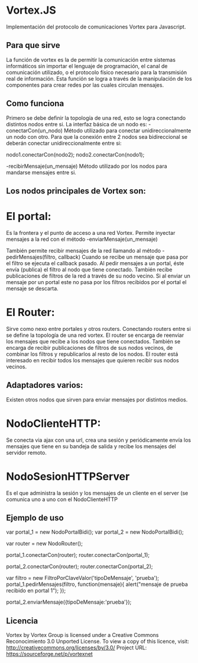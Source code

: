 Vortex.JS
==================

Implementación del protocolo de comunicaciones Vortex para Javascript.

## Para que sirve
La función de vortex es la de permitir la comunicación entre sistemas informáticos sin importar el lenguaje de programación, el canal de comunicación utilizado, o el protocolo físico necesario para la transmisión real de información.
Esta función se logra a través de la manipulación de los componentes para crear redes por las cuales circulan mensajes.

## Como funciona
Primero se debe definir la topología de una red, esto se logra conectando distintos nodos entre si.
La interfaz básica de un nodo es:
-conectarCon(un_nodo)
Método utilizado para conectar unidireccionalmente un nodo con otro. 
Para que la conexión entre 2 nodos sea bidireccional se deberán conectar unidireccionalmente entre si:

nodo1.conectarCon(nodo2);
nodo2.conectarCon(nodo1);

-recibirMensaje(un_mensaje)
Método utilizado por los nodos para mandarse mensajes entre si.

## Los nodos principales de Vortex son:

# El portal:
Es la frontera y el punto de acceso a una red Vortex.
Permite inyectar mensajes a la red con el método 
-enviarMensaje(un_mensaje)

También permite recibir mensajes de la red llamando al método
-pedirMensajes(filtro, callback)
Cuando se recibe un mensaje que pasa por el filtro se ejecuta el callback pasado.
Al pedir mensajes a un portal, éste envía (publica) el filtro al nodo que tiene conectado.
También recibe publicaciones de filtros de la red a través de su nodo vecino.
Si al enviar un mensaje por un portal este no pasa por los filtros recibidos por el portal el mensaje se descarta.

# El Router:
Sirve como nexo entre portales y otros routers.
Conectando routers entre si se define la topología de una red vortex.
El router se encarga de reenviar los mensajes que recibe a los nodos que tiene conectados.
También se encarga de recibir publicaciones de filtros de sus nodos vecinos, de combinar los filtros y republicarlos al resto de los nodos.
El router está interesado en recibir todos los mensajes que quieren recibir sus nodos vecinos.

## Adaptadores varios:
Existen otros nodos que sirven para enviar mensajes por distintos medios.

# NodoClienteHTTP:
Se conecta via ajax con una url, crea una sesión y periódicamente envía los mensajes que tiene en su bandeja de salida y recibe los mensajes del servidor remoto.

# NodoSesionHTTPServer
Es el que administra la sesión y los mensajes de un cliente en el server (se comunica uno a uno con el NodoClienteHTTP


## Ejemplo de uso

var portal_1 = new NodoPortalBidi();
var portal_2 = new NodoPortalBidi();

var router = new NodoRouter();

portal_1.conectarCon(router);
router.conectarCon(portal_1);

portal_2.conectarCon(router);
router.conectarCon(portal_2);

var filtro = new FiltroPorClaveValor('tipoDeMensaje', 'prueba');
portal_1.pedirMensajes(filtro, function(mensaje){
    alert("mensaje de prueba recibido en portal 1");
});

portal_2.enviarMensaje({tipoDeMensaje:'prueba'});

## Licencia

Vortex by Vortex Group is licensed under a Creative Commons Reconocimiento 3.0 Unported License.
To view a copy of this licence, visit: http://creativecommons.org/licenses/by/3.0/
Project URL: https://sourceforge.net/p/vortexnet

